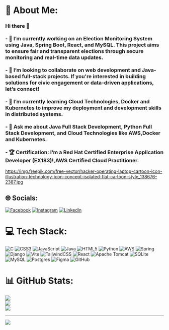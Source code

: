 # 💫 About Me:
### Hi there 👋<br><br>- 🔭 I’m currently working on **an Election Monitoring System** using Java, Spring Boot, React, and MySQL. This project aims to ensure fair and transparent elections through secure monitoring and real-time data updates.<br><br>- 🤝 I’m looking to collaborate on **web development and Java-based full-stack projects**. If you're interested in building solutions for civic engagement or data-driven applications, let’s connect!<br><br>- 🌱 I’m currently learning **Cloud Technologies, Docker and  Kubernetes** to improve my deployment and development skills in distributed systems.<br><br>- 💬 Ask me about **Java Full Stack Development, Python Full Stack Development, and Cloud Technologies** like AWS,Docker and Kubernetes.<br><br>- 🏆 **Certification**: I’m a Red Hat Certified Enterprise Application Developer (EX183)!,AWS Certified Cloud Practitioner.<br>
https://img.freepik.com/free-vector/hacker-operating-laptop-cartoon-icon-illustration-technology-icon-concept-isolated-flat-cartoon-style_138676-2387.jpg

## 🌐 Socials:
[![Facebook](https://img.shields.io/badge/Facebook-%231877F2.svg?logo=Facebook&logoColor=white)](https://facebook.com/manoj.kadambala.98) [![Instagram](https://img.shields.io/badge/Instagram-%23E4405F.svg?logo=Instagram&logoColor=white)](https://instagram.com/kadambala.manoj) [![LinkedIn](https://img.shields.io/badge/LinkedIn-%230077B5.svg?logo=linkedin&logoColor=white)](https://linkedin.com/in/manoj-kadambala) 

# 💻 Tech Stack:
![C](https://img.shields.io/badge/c-%2300599C.svg?style=for-the-badge&logo=c&logoColor=white) ![CSS3](https://img.shields.io/badge/css3-%231572B6.svg?style=for-the-badge&logo=css3&logoColor=white) ![JavaScript](https://img.shields.io/badge/javascript-%23323330.svg?style=for-the-badge&logo=javascript&logoColor=%23F7DF1E) ![Java](https://img.shields.io/badge/java-%23ED8B00.svg?style=for-the-badge&logo=openjdk&logoColor=white) ![HTML5](https://img.shields.io/badge/html5-%23E34F26.svg?style=for-the-badge&logo=html5&logoColor=white) ![Python](https://img.shields.io/badge/python-3670A0?style=for-the-badge&logo=python&logoColor=ffdd54) ![AWS](https://img.shields.io/badge/AWS-%23FF9900.svg?style=for-the-badge&logo=amazon-aws&logoColor=white) ![Spring](https://img.shields.io/badge/spring-%236DB33F.svg?style=for-the-badge&logo=spring&logoColor=white) ![Django](https://img.shields.io/badge/django-%23092E20.svg?style=for-the-badge&logo=django&logoColor=white) ![Vite](https://img.shields.io/badge/vite-%23646CFF.svg?style=for-the-badge&logo=vite&logoColor=white) ![TailwindCSS](https://img.shields.io/badge/tailwindcss-%2338B2AC.svg?style=for-the-badge&logo=tailwind-css&logoColor=white) ![React](https://img.shields.io/badge/react-%2320232a.svg?style=for-the-badge&logo=react&logoColor=%2361DAFB) ![Apache Tomcat](https://img.shields.io/badge/apache%20tomcat-%23F8DC75.svg?style=for-the-badge&logo=apache-tomcat&logoColor=black) ![SQLite](https://img.shields.io/badge/sqlite-%2307405e.svg?style=for-the-badge&logo=sqlite&logoColor=white) ![MySQL](https://img.shields.io/badge/mysql-4479A1.svg?style=for-the-badge&logo=mysql&logoColor=white) ![Postgres](https://img.shields.io/badge/postgres-%23316192.svg?style=for-the-badge&logo=postgresql&logoColor=white) ![Figma](https://img.shields.io/badge/figma-%23F24E1E.svg?style=for-the-badge&logo=figma&logoColor=white) ![GitHub](https://img.shields.io/badge/github-%23121011.svg?style=for-the-badge&logo=github&logoColor=white)
# 📊 GitHub Stats:
![](https://github-readme-stats.vercel.app/api?username=kadambalamanoj&theme=holi&hide_border=false&include_all_commits=true&count_private=true)<br/>
![](https://github-readme-streak-stats.herokuapp.com/?user=kadambalamanoj&theme=holi&hide_border=false)<br/>
![](https://github-readme-stats.vercel.app/api/top-langs/?username=kadambalamanoj&theme=holi&hide_border=false&include_all_commits=true&count_private=true&layout=compact)

---
[![](https://visitcount.itsvg.in/api?id=kadambalamanoj&icon=0&color=0)](https://visitcount.itsvg.in)

<!-- Proudly created with GPRM ( https://gprm.itsvg.in ) -->
